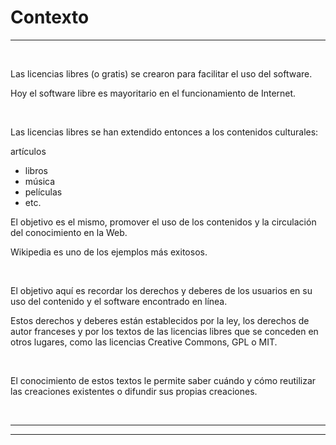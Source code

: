 # **Contexto**

---

<br>

Las licencias libres (o gratis) se crearon para facilitar el uso del software.

Hoy el software libre es mayoritario en el funcionamiento de Internet.

<br>

Las licencias libres se han extendido entonces a los contenidos culturales:

artículos

- libros
- música
- películas
- etc.

El objetivo es el mismo, promover el uso de los contenidos y la circulación del conocimiento en la Web.

Wikipedia es uno de los ejemplos más exitosos.

<br>

El objetivo aquí es recordar los derechos y deberes de los usuarios en su uso del contenido y el software encontrado en línea.

Estos derechos y deberes están establecidos por la ley, los derechos de autor franceses y por los textos de las licencias libres que se conceden en otros lugares, como las licencias Creative Commons, GPL o MIT.

<br>

El conocimiento de estos textos le permite saber cuándo y cómo reutilizar las creaciones existentes o difundir sus propias creaciones.

<br>

---

---
